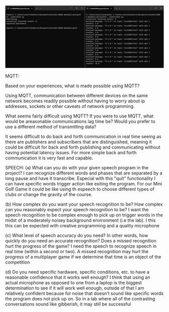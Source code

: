 ![Alt text](image.png)

MQTT:

Based on your experiences, what is made possible using MQTT? 

Using MQTT, communication between different devices on the same network becomes readily possible without having to worry about ip addresses, sockets or other caveats of network programming.

What seems fairly difficult using MQTT? If you were to use MQTT, what would be areasonable communications lag time be? Would you prefer to use a different method of transmitting data?

It seems difficult to do back and forth communication in real time seeing as there are publishers and subscribers that are distinguished, meaning it could be difficult for back and forth publishing and communicating without having potential latency issues. For more simple back and forth communication it is very fast and capable. 


SPEECH: 
(a) What can you do with your given speech program in the project?
I can recognize different words and phases that are separated by a long pause and have it transcribe. Especial with this "quit" functionality I can have specific words trigger action like exiting the program. For our Mini Golf Game it could be like using th espeech to choose different types of clubs or change the gravity of the course.

(b) How complex do you want your speech recognition to be? How complex can you reasonably expect your speech recognition to be?
I want the speech recognition to be complex enough to pick up on trigger words in the midst of a moderately noisey background environment (i.e the lab). I this this can be expected with creative programming and a quality microphone 

(c) What level of speech accuracy do you need? In other words, how quickly do you need an accurate recognition? Does a missed recognition hurt the progress of the game?
I need the speech to recognize speech in real time (within a second or two). A missed recognition may hurt the progress of a multiplayer game if we determine that time is an object of the competition

(d) Do you need specific hardware, specific conditions, etc. to have a reasonable confidence that it works well enough?
I think that using an actual microphone as opposed to one from a laptop is the biggest determination to see if it will work well enough, outside of that I am relatively confident because for noise that doesn't sound like specific words the program does not pick up on. So in a lab where all of the contrasting conversations sound like gibberish, it may still be successful